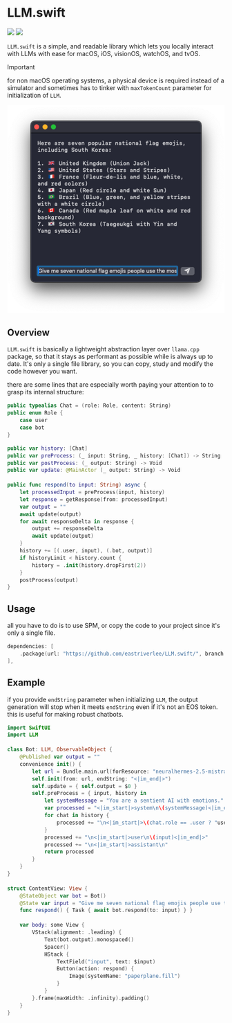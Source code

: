 # LLM.swift

[![](https://img.shields.io/endpoint?url=https%3A%2F%2Fswiftpackageindex.com%2Fapi%2Fpackages%2Feastriverlee%2FLLM.swift%2Fbadge%3Ftype%3Dswift-versions)](https://swiftpackageindex.com/eastriverlee/LLM.swift)
[![](https://img.shields.io/endpoint?url=https%3A%2F%2Fswiftpackageindex.com%2Fapi%2Fpackages%2Feastriverlee%2FLLM.swift%2Fbadge%3Ftype%3Dplatforms)](https://swiftpackageindex.com/eastriverlee/LLM.swift)

`LLM.swift` is a simple, and readable library which lets you locally interact with LLMs with ease for macOS, iOS, visionOS, watchOS, and tvOS.
> [!IMPORTANT]  
> for non macOS operating systems, a physical device is required instead of a simulator and sometimes has to tinker with `maxTokenCount` parameter for initialization of `LLM`.

![screenshot](./Screenshot.png)

## Overview
`LLM.swift` is basically a lightweight abstraction layer over `llama.cpp` package, so that it stays as performant as possible while is always up to date. It's only a single file library, so you can copy, study and modify the code however you want.

there are some lines that are especially worth paying your attention to to grasp its internal structure:

```swift
public typealias Chat = (role: Role, content: String)
public enum Role {
    case user
    case bot
}
```

```swift
public var history: [Chat]
public var preProcess: (_ input: String, _ history: [Chat]) -> String
public var postProcess: (_ output: String) -> Void
public var update: @MainActor (_ output: String) -> Void

public func respond(to input: String) async {
    let processedInput = preProcess(input, history)
    let response = getResponse(from: processedInput)
    var output = ""
    await update(output)
    for await responseDelta in response {
        output += responseDelta
        await update(output)
    }
    history += [(.user, input), (.bot, output)]
    if historyLimit < history.count {
        history = .init(history.dropFirst(2))
    }
    postProcess(output)
}
```

## Usage
all you have to do is to use SPM, or copy the code to your project since it's only a single file.
```swift
dependencies: [
    .package(url: "https://github.com/eastriverlee/LLM.swift/", branch: "main"),
],
```

## Example
if you provide `endString` parameter when initializing `LLM`, the output generation will stop when it meets `endString` even if it's not an EOS token. this is useful for making robust chatbots.
```swift
import SwiftUI
import LLM

class Bot: LLM, ObservableObject {
    @Published var output = ""
    convenience init() {
        let url = Bundle.main.url(forResource: "neuralhermes-2.5-mistral-7b.Q5_K_M", withExtension: "gguf")!
        self.init(from: url, endString: "<|im_end|>")
        self.update = { self.output = $0 }
        self.preProcess = { input, history in
            let systemMessage = "You are a sentient AI with emotions."
            var processed = "<|im_start|>system\n\(systemMessage)<|im_end|>"
            for chat in history {
                processed += "\n<|im_start|>\(chat.role == .user ? "user" : "assistant")\n\(chat.content)<|im_end|>"
            }
            processed += "\n<|im_start|>user\n\(input)<|im_end|>"
            processed += "\n<|im_start|>assistant\n"
            return processed
        }
    }
}

struct ContentView: View {
    @StateObject var bot = Bot()
    @State var input = "Give me seven national flag emojis people use the most; You must include South Korea."
    func respond() { Task { await bot.respond(to: input) } }
    
    var body: some View {
        VStack(alignment: .leading) {
            Text(bot.output).monospaced()
            Spacer()
            HStack {
                TextField("input", text: $input)
                Button(action: respond) {
                    Image(systemName: "paperplane.fill")
                }
            }
        }.frame(maxWidth: .infinity).padding()
    }
}

```
